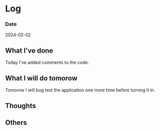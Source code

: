 # Log

### Date

2024-02-02

## What I've done

Today I've added comments to the code.

## What I will do tomorow

Tomorow I will bug test the application one more time before turning it in.

## Thoughts

## Others
